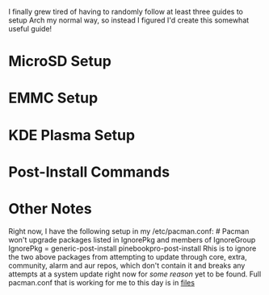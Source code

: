 I finally grew tired of having to randomly follow at least three guides to setup Arch my normal way, so instead I figured I'd create this somewhat useful guide!

# MicroSD Setup

# EMMC Setup

# KDE Plasma Setup

# Post-Install Commands

# Other Notes
Right now, I have the following setup in my /etc/pacman.conf:
     # Pacman won't upgrade packages listed in IgnorePkg and members of IgnoreGroup
     IgnorePkg   = generic-post-install pinebookpro-post-install
Rhis is to ignore the two above packages from attempting to update through core, extra, community, alarm and aur repos, which don't contain it and breaks any attempts at a system update right now for *some reason* yet to be found. Full pacman.conf that is working for me to this day is in [files](https://github.com/infinitechris/PineBookProArchSetup/blob/2d1a0ec5b527f502705739a9c55fa2c184ca0e95/files/pacman.conf)
